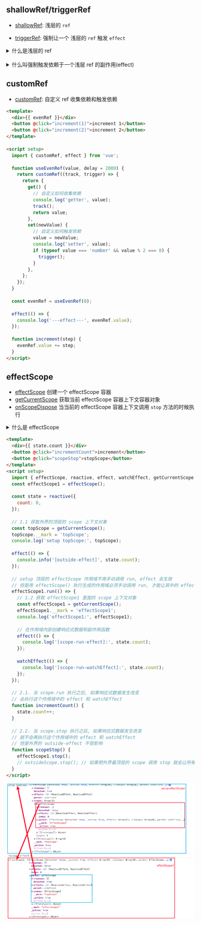 ## shallowRef/triggerRef

- [shallowRef](https://cn.vuejs.org/api/reactivity-advanced.html#shallowref): 浅层的 `ref`

- [triggerRef](https://cn.vuejs.org/api/reactivity-advanced.html#triggerref): 强制让一个 浅层的 `ref` 触发 `effect`

<details>
<summary>什么是浅层的 ref</summary>

```html
<template>
  <div>
    <p>{{ simpleRef.count }}</p>
    <button @click="increment">shallowRef value increment</button>
    <button @click="setIncrement">shallowRef reset value</button>
  </div>
</template>

<script setup>
  import { shallowRef, effect } from 'vue';
  const simpleRef = shallowRef({ count: 0 });

  effect(() => {
    console.log('simpleRef.value.count:', simpleRef.value.count);
  });

  function increment() {
    // 改变 ref 的 value 的值不会触发 effect
    // 如果是 用 ref() 函数定义的值, 改变 value 会触发 effect
    simpleRef.value.count++;
  }

  function setIncrement() {
    // 重新给 ref 的 value 赋值会触发 effect
    simpleRef.value = {
      count: Math.random(),
    };
  }
</script>
```

</details>

<br />

<details>
<summary>什么叫强制触发依赖于一个浅层 ref 的副作用(effect)</summary>

```html
<template>
  <div>
    <p>{{ simpleRef.count }}</p>
    <button @click="increment">shallowRef value increment</button>
    <button @click="setIncrement">shallowRef reset value</button>
  </div>
</template>

<script setup>
  import { shallowRef, effect, triggerRef } from 'vue';
  const simpleRef = shallowRef({ count: 0 });

  effect(() => {
    console.log('simpleRef.value.count:', simpleRef.value.count);
  });

  function increment() {
    // 默认不会触发
    simpleRef.value.count++;

    // 强制触发这个 shallowRef 的所有依赖(effect)
    triggerRef(simpleRef);
  }

  function setIncrement() {
    // 会触发 effect
    simpleRef.value = {
      count: Math.random(),
    };
  }
</script>
```

</details>

## customRef

- [customRef](https://cn.vuejs.org/api/reactivity-advanced.html#customref): 自定义 ref 收集依赖和触发依赖

```html
<template>
  <div>{{ evenRef }}</div>
  <button @click="increment(1)">increment 1</button>
  <button @click="increment(2)">increment 2</button>
</template>

<script setup>
  import { customRef, effect } from 'vue';

  function useEvenRef(value, delay = 2000) {
    return customRef((track, trigger) => {
      return {
        get() {
          // 自定义如何收集依赖
          console.log('getter', value);
          track();
          return value;
        },
        set(newValue) {
          // 自定义如何触发依赖
          value = newValue;
          console.log('setter', value);
          if (typeof value === 'number' && value % 2 === 0) {
            trigger();
          }
        },
      };
    });
  }

  const evenRef = useEvenRef(0);

  effect(() => {
    console.log('---effect---', evenRef.value);
  });

  function increment(step) {
    evenRef.value += step;
  }
</script>
```

## effectScope

- [effectScope](https://cn.vuejs.org/api/reactivity-advanced.html#effectscope) 创建一个 effectScope 容器
- [getCurrentScope](https://cn.vuejs.org/api/reactivity-advanced.html#getcurrentscope) 获取当前 effectScope 容器上下文容器对象
- [onScopeDispose](https://cn.vuejs.org/api/reactivity-advanced.html#onscopedispose) 当当前的 effectScope 容器上下文调用 `stop` 方法的时候执行

<details>
<summary>什么是 effectScope </summary>
<img src="https://raw.githubusercontent.com/liaohui5/images/main/images/20230521005935.png">
</details>

```html
<template>
  <div>{{ state.count }}</div>
  <button @click="incrementCount">increment</button>
  <button @click="scopeStop">stopScope</button>
</template>
<script setup>
  import { effectScope, reactive, effect, watchEffect, getCurrentScope } from 'vue';
  const effectScope1 = effectScope();

  const state = reactive({
    count: 0,
  });

  // 1.1 获取外界的顶层的 scope 上下文对象
  const topScope = getCurrentScope();
  topScope.__mark = 'topScope';
  console.log('setup topScope:', topScope);

  effect(() => {
    console.info('[outside-effect]', state.count);
  });

  // setup 顶层的 effectScope 作用域不用手动调用 run, effect 会生效
  // 但是用 effectScope() 执行生成的作用域必须手动调用 run, 才能让其中的 effect 生效
  effectScope1.run(() => {
    // 1.2 获取 effectScope1 里面的 scope 上下文对象
    const effectScope1 = getCurrentScope();
    effectScope1.__mark = 'effectScope1';
    console.log('effectScope1:', effectScope1);

    // 在作用域内部创建响应式数据和副作用函数
    effect(() => {
      console.log('[scope-run-effect]:', state.count);
    });

    watchEffect(() => {
      console.log('[scope-run-watchEffect]:', state.count);
    });
  });

  // 2.1. 当 scope.run 执行之后, 如果响应式数据发生改变
  // 会执行这个作用域中的 effect 和 watchEffect
  function incrementCount() {
    state.count++;
  }

  // 2.2. 当 scope.stop 执行之后, 如果响应式数据发生改变
  // 就不会再执行这个作用域中的 effect 和 watchEffect
  // 但是外界的 outside-effect 不受影响
  function scopeStop() {
    effectScope1.stop();
    // outsideScope.stop(); // 如果把外界最顶层的 scope 调用 stop 就会让所有的 effect 失效
  }
</script>
```

![preview](https://raw.githubusercontent.com/liaohui5/images/main/images/20230521011443.png)
